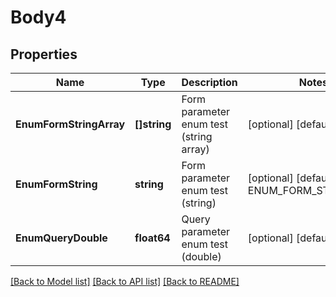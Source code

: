 # Body4

## Properties
Name | Type | Description | Notes
------------ | ------------- | ------------- | -------------
**EnumFormStringArray** | **[]string** | Form parameter enum test (string array) | [optional] [default to null]
**EnumFormString** | **string** | Form parameter enum test (string) | [optional] [default to ENUM_FORM_STRING.EFG]
**EnumQueryDouble** | **float64** | Query parameter enum test (double) | [optional] [default to null]

[[Back to Model list]](../README.md#documentation-for-models) [[Back to API list]](../README.md#documentation-for-api-endpoints) [[Back to README]](../README.md)

